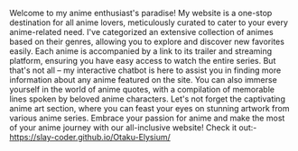 Welcome to my anime enthusiast's paradise! My website is a one-stop destination for all anime lovers, meticulously curated to cater to your every anime-related need. I've categorized an extensive collection of animes based on their genres, allowing you to explore and discover new favorites easily. Each anime is accompanied by a link to its trailer and streaming platform, ensuring you have easy access to watch the entire series. But that's not all – my interactive chatbot is here to assist you in finding more information about any anime featured on the site. You can also immerse yourself in the world of anime quotes, with a compilation of memorable lines spoken by beloved anime characters. Let's not forget the captivating anime art section, where you can feast your eyes on stunning artwork from various anime series. Embrace your passion for anime and make the most of your anime journey with our all-inclusive website!
Check it out:-https://slay-coder.github.io/Otaku-Elysium/
